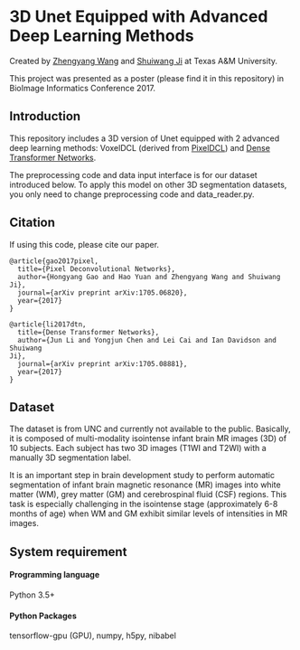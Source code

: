 # 3D Unet Equipped with Advanced Deep Learning Methods
Created by [Zhengyang Wang](http://www.linkedin.com/in/zhengyangwang1991) and [Shuiwang Ji](http://www.linkedin.com/in/shuiwang-ji-9a040715/) at Texas A&M University.

This project was presented as a poster (please find it in this repository) in BioImage Informatics Conference 2017.

## Introduction
This repository includes a 3D version of Unet equipped with 2 advanced deep learning methods: VoxelDCL (derived from [PixelDCL](https://arxiv.org/abs/1705.06820)) and [Dense Transformer Networks](https://arxiv.org/abs/1705.08881).

The preprocessing code and data input interface is for our dataset introduced below. To apply this model on other 3D segmentation datasets, you only need to change preprocessing code and data_reader.py.

## Citation
If using this code, please cite our paper.
```
@article{gao2017pixel,
  title={Pixel Deconvolutional Networks},
  author={Hongyang Gao and Hao Yuan and Zhengyang Wang and Shuiwang Ji},
  journal={arXiv preprint arXiv:1705.06820},
  year={2017}
}
```
```
@article{li2017dtn,
  title={Dense Transformer Networks},
  author={Jun Li and Yongjun Chen and Lei Cai and Ian Davidson and Shuiwang
Ji},
  journal={arXiv preprint arXiv:1705.08881},
  year={2017}
}
```

## Dataset
The dataset is from UNC and currently not available to the public. Basically, it is composed of multi-modality isointense infant brain MR images (3D) of 10 subjects. Each subject has two 3D images (T1WI and T2WI) with a manually 3D segmentation label.

It is an important step in brain development study to perform automatic segmentation of infant brain magnetic resonance (MR) images into white matter (WM), grey matter (GM) and cerebrospinal fluid (CSF) regions. This task is especially challenging in the isointense stage (approximately 6-8 months of age) when WM and GM exhibit similar levels of intensities in MR images.

## System requirement
#### Programming language
Python 3.5+

#### Python Packages
tensorflow-gpu (GPU), numpy, h5py, nibabel
